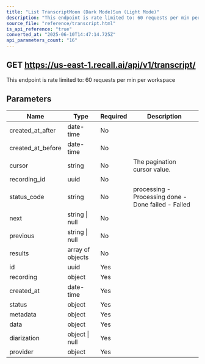 ```yaml
---
title: "List TranscriptMoon (Dark Mode)Sun (Light Mode)"
description: "This endpoint is rate limited to: 60 requests per min per workspace"
source_file: "reference/transcript.html"
is_api_reference: "true"
converted_at: "2025-06-10T14:47:14.725Z"
api_parameters_count: "16"
---
```

## GET https://us-east-1.recall.ai/api/v1/transcript/

This endpoint is rate limited to: 60 requests per min per workspace

## Parameters

| Name | Type | Required | Description |
| --- | --- | --- | --- |
| created_at_after | date-time | No |  |
| created_at_before | date-time | No |  |
| cursor | string | No | The pagination cursor value. |
| recording_id | uuid | No |  |
| status_code | string | No | processing - Processing done - Done failed - Failed |
| next | string \| null | No |  |
| previous | string \| null | No |  |
| results | array of objects | No |  |
| id | uuid | Yes |  |
| recording | object | Yes |  |
| created_at | date-time | Yes |  |
| status | object | Yes |  |
| metadata | object | Yes |  |
| data | object | Yes |  |
| diarization | object \| null | Yes |  |
| provider | object | Yes |  |

